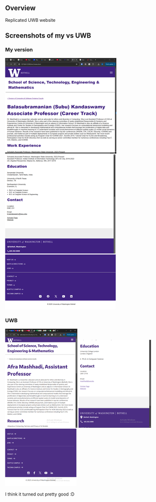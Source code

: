 ## Overview

Replicated UWB website

## Screenshots of my vs UWB

### My version

![pic1](/hw1/pictures/Picture1.png)
![pic2](/hw1/pictures/Picture2.png)
![pic3](/hw1/pictures/Picture3.png)

### UWB

![pic4](/hw1/pictures/Picture4.png)
![pic5](/hw1/pictures/Picture5.png)
![pic6](/hw1/pictures/Picture6.png)

I think it turned out pretty good :D
